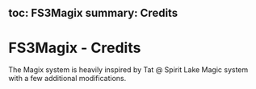 toc: FS3Magix
summary: Credits
---
# FS3Magix - Credits

The Magix system is heavily inspired by Tat @ Spirit Lake Magic system with a few additional modifications.
